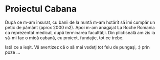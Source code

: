 
# Proiectul Cabana

După ce m-am însurat, cu banii de la nuntă m-am hotărît să îmi cumpăr un petic de pământ (aprox 2000 m2). 
Apoi m-am anagajat La Roche Romania ca reprezentat medical, după terminarea facultăţii. Din plictiseală am zis ia să-mi fac o mică cabană, cu proiect, fundaţie, tot ce trebe.

Iată ce a ieşit. Vă avertizez că o să mai vedeţi tot felu de pungaşi, :) prin poze ...